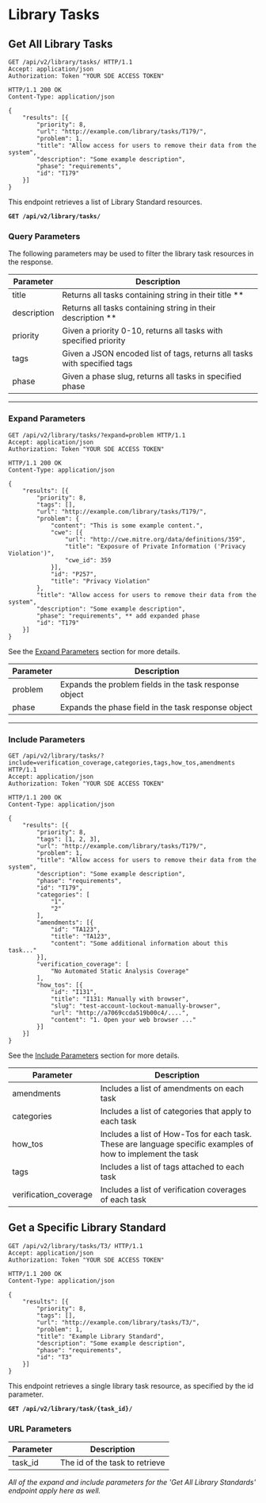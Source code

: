 # Library Tasks

## Get All Library Tasks


```http
GET /api/v2/library/tasks/ HTTP/1.1
Accept: application/json
Authorization: Token "YOUR SDE ACCESS TOKEN"
```

```http
HTTP/1.1 200 OK
Content-Type: application/json

{
    "results": [{
        "priority": 8,
        "url": "http://example.com/library/tasks/T179/",
        "problem": 1,
        "title": "Allow access for users to remove their data from the system",
        "description": "Some example description",
        "phase": "requirements",
        "id": "T179"
    }]
}
```
This endpoint retrieves a list of Library Standard resources.

**`GET /api/v2/library/tasks/`**

### Query Parameters

The following parameters may be used to filter the library task resources in the response.

Parameter            | Description
---------------------|-------------------
title                | Returns all tasks containing string in their title   **
description          | Returns all tasks containing string in their description **
priority             | Given a priority 0-10, returns all tasks with specified priority
tags                 | Given a JSON encoded list of tags, returns all tasks with specified tags
phase                | Given a phase slug, returns all tasks in specified phase


___

### Expand Parameters

```http
GET /api/v2/library/tasks/?expand=problem HTTP/1.1
Accept: application/json
Authorization: Token "YOUR SDE ACCESS TOKEN"
```

```http
HTTP/1.1 200 OK
Content-Type: application/json

{
    "results": [{
        "priority": 8,
        "tags": [],
        "url": "http://example.com/library/tasks/T179/",
        "problem": {
            "content": "This is some example content.",
            "cwe": [{
                "url": "http://cwe.mitre.org/data/definitions/359",
                "title": "Exposure of Private Information ('Privacy Violation')",
                "cwe_id": 359
            }],
            "id": "P257",
            "title": "Privacy Violation"
        },
        "title": "Allow access for users to remove their data from the system",
        "description": "Some example description",
        "phase": "requirements", ** add expanded phase
        "id": "T179"
    }]
}

```

See the [Expand Parameters](#expand-parameters) section for more details.

Parameter     | Description
--------------|------------------------------
problem       | Expands the problem fields in the task response object
phase         | Expands the phase field in the task response object

---

### Include Parameters

```http
GET /api/v2/library/tasks/?include=verification_coverage,categories,tags,how_tos,amendments HTTP/1.1
Accept: application/json
Authorization: Token "YOUR SDE ACCESS TOKEN"
```

```http
HTTP/1.1 200 OK
Content-Type: application/json

{
    "results": [{
        "priority": 8,
        "tags": [1, 2, 3],
        "url": "http://example.com/library/tasks/T179/",
        "problem": 1,
        "title": "Allow access for users to remove their data from the system",
        "description": "Some example description",
        "phase": "requirements",
        "id": "T179",
        "categories": [
            "1",
            "2"
        ],
        "amendments": [{
            "id": "TA123",
            "title": "TA123",
            "content": "Some additional information about this task..."
        }],
        "verification_coverage": [
            "No Automated Static Analysis Coverage"
        ],
        "how_tos": [{
            "id": "I131",
            "title": "I131: Manually with browser",
            "slug": "test-account-lockout-manually-browser",
            "url": "http://a7069ccda519b00c4/....",
            "content": "1. Open your web browser ..."
        }]
    }]
}
```

See the [Include Parameters](#include-parameters) section for more details.

Parameter             | Description
----------------------|---------------
amendments            | Includes a list of amendments on each task
categories            | Includes a list of categories that apply to each task
how_tos               | Includes a list of How-Tos for each task. These are language specific examples of how to implement the task
tags                  | Includes a list of tags attached to each task
verification_coverage | Includes a list of verification coverages of each task




## Get a Specific Library Standard

```http
GET /api/v2/library/tasks/T3/ HTTP/1.1
Accept: application/json
Authorization: Token "YOUR SDE ACCESS TOKEN"
```

```http
HTTP/1.1 200 OK
Content-Type: application/json

{
    "results": [{
        "priority": 8,
        "tags": [],
        "url": "http://example.com/library/tasks/T3/",
        "problem": 1,
        "title": "Example Library Standard",
        "description": "Some example description",
        "phase": "requirements",
        "id": "T3"
    }]
}

```

This endpoint retrieves a single library task resource, as specified by the id parameter.

**`GET /api/v2/library/task/{task_id}/`**

### URL Parameters

Parameter      | Description
-------------- | ---------------
task_id        | The id of the task to retrieve


*All of the expand and include parameters for the 'Get All Library Standards' endpoint apply here as well.*



